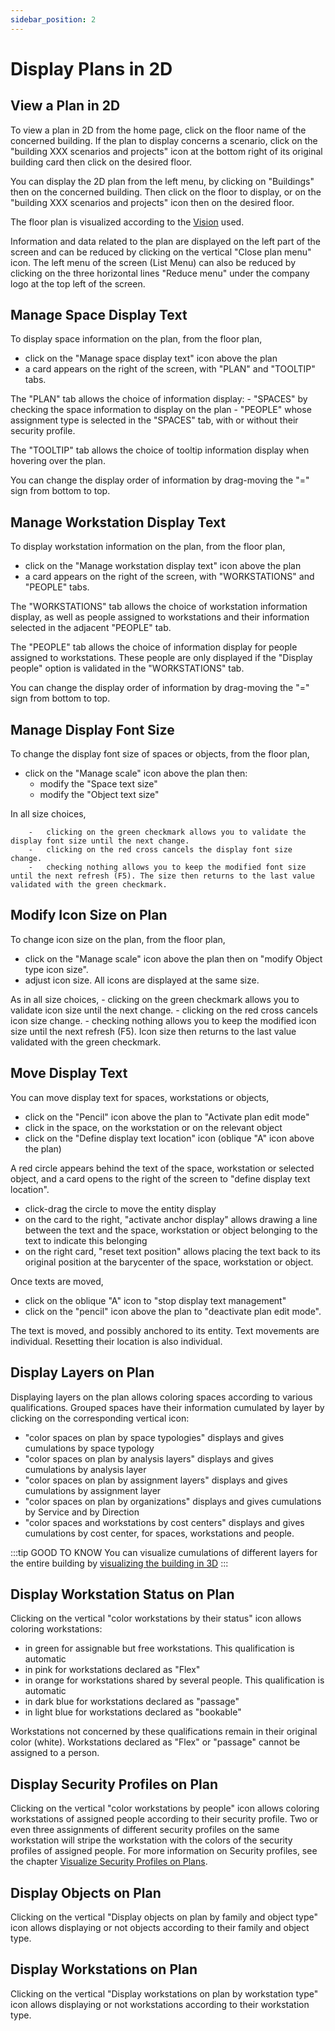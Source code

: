 ```yaml
---
sidebar_position: 2
---
```

# Display Plans in 2D

## View a Plan in 2D

To view a plan in 2D from the home page, click on the floor name of the concerned building.
If the plan to display concerns a scenario, click on the "building XXX scenarios and projects" icon at the bottom right of its original building card then click on the desired floor.

You can display the 2D plan from the left menu, by clicking on "Buildings" then on the concerned building.
Then click on the floor to display, or on the "building XXX scenarios and projects" icon then on the desired floor.

The floor plan is visualized according to the [Vision](/en/docs/courses/views/planviews.md) used.

Information and data related to the plan are displayed on the left part of the screen and can be reduced by clicking on the vertical "Close plan menu" icon.
The left menu of the screen (List Menu) can also be reduced by clicking on the three horizontal lines "Reduce menu" under the company logo at the top left of the screen.

## Manage Space Display Text

To display space information on the plan, from the floor plan,

-   click on the "Manage space display text" icon above the plan
-   a card appears on the right of the screen, with "PLAN" and "TOOLTIP" tabs.

The "PLAN" tab allows the choice of information display: 
    -   "SPACES" by checking the space information to display on the plan
    -   "PEOPLE" whose assignment type is selected in the "SPACES" tab, with or without their security profile.

The "TOOLTIP" tab allows the choice of tooltip information display when hovering over the plan.

 You can change the display order of information by drag-moving the "=" sign from bottom to top.

## Manage Workstation Display Text

To display workstation information on the plan, from the floor plan,

-   click on the "Manage workstation display text" icon above the plan
-   a card appears on the right of the screen, with "WORKSTATIONS" and "PEOPLE" tabs.

The "WORKSTATIONS" tab allows the choice of workstation information display, as well as people assigned to workstations and their information selected in the adjacent "PEOPLE" tab.

The "PEOPLE" tab allows the choice of information display for people assigned to workstations. These people are only displayed if the "Display people" option is validated in the "WORKSTATIONS" tab.

 You can change the display order of information by drag-moving the "=" sign from bottom to top.


## Manage Display Font Size

To change the display font size of spaces or objects, from the floor plan,

-   click on the "Manage scale" icon above the plan then:
    -   modify the "Space text size"
    -   modify the "Object text size"

In all size choices,

        -   clicking on the green checkmark allows you to validate the display font size until the next change.
        -   clicking on the red cross cancels the display font size change.
        -   checking nothing allows you to keep the modified font size until the next refresh (F5). The size then returns to the last value validated with the green checkmark.

## Modify Icon Size on Plan

To change icon size on the plan, from the floor plan,

-   click on the "Manage scale" icon above the plan then on "modify Object type icon size".
-   adjust icon size. All icons are displayed at the same size.

As in all size choices,
        -   clicking on the green checkmark allows you to validate icon size until the next change.
        -   clicking on the red cross cancels icon size change.
        -   checking nothing allows you to keep the modified icon size until the next refresh (F5). Icon size then returns to the last value validated with the green checkmark.


## Move Display Text

You can move display text for spaces, workstations or objects,

-   click on the "Pencil" icon above the plan to "Activate plan edit mode"
-   click in the space, on the workstation or on the relevant object
-   click on the "Define display text location" icon (oblique "A" icon above the plan)

A red circle appears behind the text of the space, workstation or selected object, and a card opens to the right of the screen to "define display text location".

-   click-drag the circle to move the entity display
-   on the card to the right, "activate anchor display" allows drawing a line between the text and the space, workstation or object belonging to the text to indicate this belonging
-   on the right card, "reset text position" allows placing the text back to its original position at the barycenter of the space, workstation or object.

Once texts are moved,
-   click on the oblique "A" icon to "stop display text management"
-   click on the "pencil" icon above the plan to "deactivate plan edit mode".

The text is moved, and possibly anchored to its entity.
Text movements are individual. Resetting their location is also individual.


## Display Layers on Plan

Displaying layers on the plan allows coloring spaces according to various qualifications.
Grouped spaces have their information cumulated by layer by clicking on the corresponding vertical icon:

-   "color spaces on plan by space typologies" displays and gives cumulations by space typology
-   "color spaces on plan by analysis layers" displays and gives cumulations by analysis layer
-   "color spaces on plan by assignment layers" displays and gives cumulations by assignment layer
-   "color spaces on plan by organizations" displays and gives cumulations by Service and by Direction
-   "color spaces and workstations by cost centers" displays and gives cumulations by cost center, for spaces, workstations and people.

:::tip GOOD TO KNOW
You can visualize cumulations of different layers for the entire building by [visualizing the building in 3D](/en/docs/courses/views/3Dviews.md#display-a-buildings-3d-plan)
:::

## Display Workstation Status on Plan

Clicking on the vertical "color workstations by their status" icon allows coloring workstations:
-   in green for assignable but free workstations. This qualification is automatic
-   in pink for workstations declared as "Flex"
-   in orange for workstations shared by several people. This qualification is automatic
-   in dark blue for workstations declared as "passage"
-   in light blue for workstations declared as "bookable"

Workstations not concerned by these qualifications remain in their original color (white).
Workstations declared as "Flex" or "passage" cannot be assigned to a person.

## Display Security Profiles on Plan

Clicking on the vertical "color workstations by people" icon allows coloring workstations of assigned people according to their security profile.
Two or even three assignments of different security profiles on the same workstation will stripe the workstation with the colors of the security profiles of assigned people.
For more information on Security profiles, see the chapter [Visualize Security Profiles on Plans](/en/docs/tutorials/person/personSecurityProfile/list.md#visualize-security-profiles-on-plans).


## Display Objects on Plan

Clicking on the vertical "Display objects on plan by family and object type" icon allows displaying or not objects according to their family and object type.

## Display Workstations on Plan

Clicking on the vertical "Display workstations on plan by workstation type" icon allows displaying or not workstations according to their workstation type.